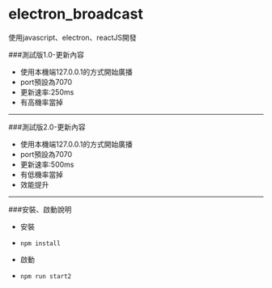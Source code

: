 # electron_broadcast
使用javascript、electron、reactJS開發 

###測試版1.0-更新內容

* 使用本機端127.0.0.1的方式開始廣播
* port預設為7070
* 更新速率:250ms
* 有高機率當掉
--------------------------------------
###測試版2.0-更新內容

* 使用本機端127.0.0.1的方式開始廣播
* port預設為7070
* 更新速率:500ms
* 有低機率當掉
* 效能提升
---------------------------------------
###安裝、啟動說明
* 安裝
*     npm install
* 啟動
*     npm run start2
